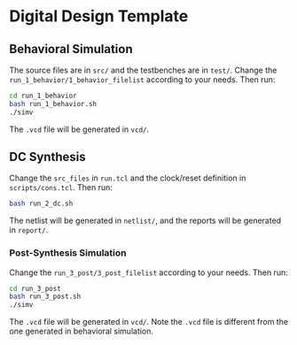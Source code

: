 # Digital Design Template

## Behavioral Simulation

The source files are in `src/` and the testbenches are in `test/`. Change the `run_1_behavior/1_behavior_filelist` according to your needs. Then run:

```bash
cd run_1_behavior
bash run_1_behavior.sh
./simv
```

The `.vcd` file will be generated in `vcd/`.

## DC Synthesis

Change the `src_files` in `run.tcl` and the clock/reset definition in `scripts/cons.tcl`. Then run:

```bash
bash run_2_dc.sh
```

The netlist will be generated in `netlist/`, and the reports will be generated in `report/`.

### Post-Synthesis Simulation

Change the `run_3_post/3_post_filelist` according to your needs. Then run:

```bash
cd run_3_post
bash run_3_post.sh
./simv
```

The `.vcd` file will be generated in `vcd/`. Note the `.vcd` file is different from the one generated in behavioral simulation.